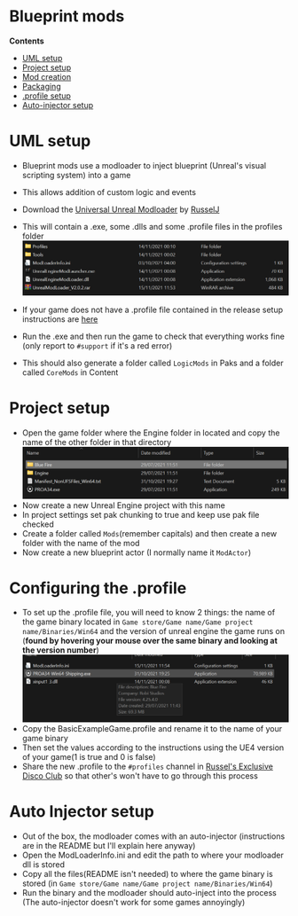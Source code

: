 # Blueprint mods
**Contents**

- [UML setup](./Blueprint.md#uml-setup)
- [Project setup](./Blueprint.md#project-setup)
- [Mod creation](./Blueprint.md#)
- [Packaging](./Blueprint.md#)
- [.profile setup](./Blueprint.md#configuring-the-profile)
- [Auto-injector setup](./Blueprint.md#auto-injector-setup)

# UML setup
- Blueprint mods use a modloader to inject blueprint (Unreal's visual scripting system) into a game
- This allows addition of custom logic and events

- Download the [Universal Unreal Modloader](https://github.com/RussellJerome/UnrealModLoader/releases/) by [RusselJ](https://github.com/RussellJerome)
- This will contain a .exe, some .dlls and some .profile files in the profiles folder
![](../images/modloader.png)
- If your game does not have a .profile file contained in the release setup instructions are [here](./Blueprint.md#configuring-the-profile) 

- Run the .exe and then run the game to check that everything works fine (only report to `#support` if it's a red error)
- This should also generate a folder called `LogicMods` in Paks and a folder called `CoreMods` in Content

# Project setup
- Open the game folder where the Engine folder in located and copy the name of the other folder in that directory
![](../images/projectname.png)
- Now create a new Unreal Engine project with this name
- In project settings set pak chunking to true and keep use pak file checked
- Create a folder called `Mods`(remember capitals) and then create a new folder with the name of the mod
- Now create a new blueprint actor (I normally name it `ModActor`)

# Configuring the .profile

- To set up the .profile file, you will need to know 2 things: the name of the game binary located in `Game store/Game name/Game project name/Binaries/Win64` and the version of unreal engine the game runs on 
(**found by hovering your mouse over the same binary and looking at the version number**)
![](../images/version.png)
- Copy the BasicExampleGame.profile and rename it to the name of your game binary
- Then set the values according to the instructions using the UE4 version of your game(1 is true and 0 is false)
- Share the new .profile to the `#profiles` channel in [Russel's Exclusive Disco Club](https://discord.gg/ErTzBGtAUn) so that other's won't have to go through this process

# Auto Injector setup
- Out of the box, the modloader comes with an auto-injector (instructions are in the README but I'll explain here anyway)
- Open the ModLoaderInfo.ini and edit the path to where your modloader dll is stored
- Copy all the files(README isn't needed) to where the game binary is stored (in `Game store/Game name/Game project name/Binaries/Win64`)
- Run the binary and the modloader should auto-inject into the process (The auto-injector doesn't work for some games annoyingly)